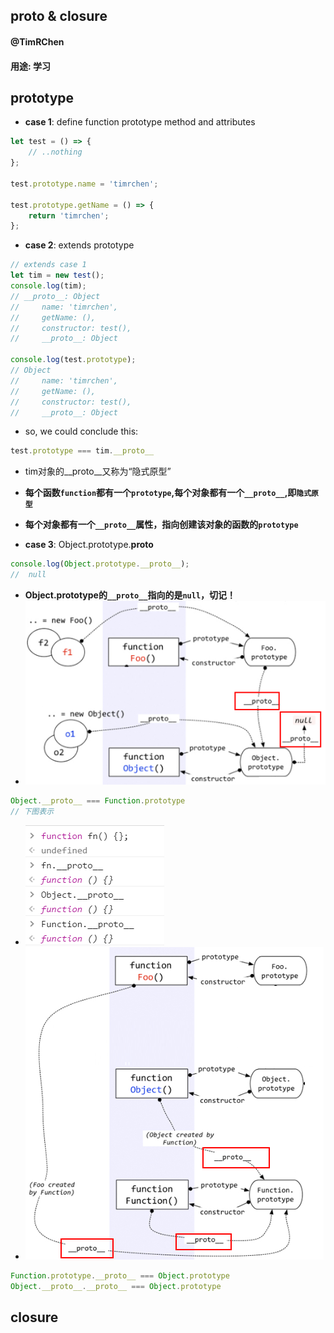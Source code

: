## proto & closure
#### @TimRChen
#### 用途: 学习

## prototype
*   **case 1**: define function prototype method and attributes
```js
let test = () => {
    // ..nothing
};

test.prototype.name = 'timrchen';

test.prototype.getName = () => {
    return 'timrchen';
};
```

*   **case 2**: extends prototype
```js
// extends case 1
let tim = new test();
console.log(tim);
// __proto__: Object
//     name: 'timrchen',
//     getName: (),
//     constructor: test(),
//     __proto__: Object

console.log(test.prototype);
// Object
//     name: 'timrchen',
//     getName: (),
//     constructor: test(),
//     __proto__: Object
```
*   so, we could conclude this:
```js
test.prototype === tim.__proto__
```
*   tim对象的__proto__又称为“隐式原型”
*   **每个函数`function`都有一个`prototype`,每个对象都有一个`__proto__`,即`隐式原型`**
*   **每个对象都有一个`__proto__`属性，指向创建该对象的函数的`prototype`**

*   **case 3**: Object.prototype.__proto__
```js
console.log(Object.prototype.__proto__);
//  null
```
*   **Object.prototype的`__proto__`指向的是`null`，切记！**
*   ![Follow TimRChen](https://raw.githubusercontent.com/TimRChen/photoRepo/master/prototype.png)
```js
Object.__proto__ === Function.prototype
// 下图表示
```
*   ![Follow TimRChen](https://raw.githubusercontent.com/TimRChen/photoRepo/master/prototype1.png)
*   ![Follow TimRChen](https://raw.githubusercontent.com/TimRChen/photoRepo/master/prototype2.png)

```js
Function.prototype.__proto__ === Object.prototype
Object.__proto__.__proto__ === Object.prototype
```


## closure
